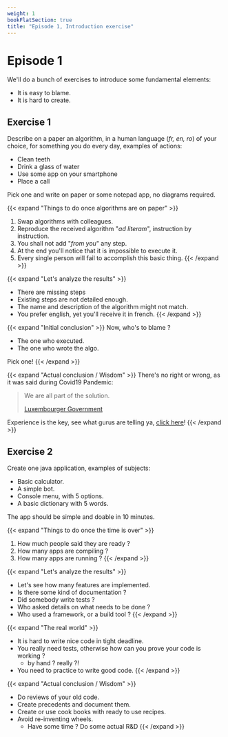 ```yaml
---
weight: 1
bookFlatSection: true
title: "Episode 1, Introduction exercise"
---
```


# Episode 1

We'll do a bunch of exercises to introduce some fundamental elements:
- It is easy to blame.
- It is hard to create.

## Exercise 1 

Describe on a paper an algorithm, in a human language (_fr, en, ro_) of your choice, for something you do every day, examples of actions:
- Clean teeth
- Drink a glass of water
- Use some app on your smartphone
- Place a call

Pick one and write on paper or some notepad app, no diagrams required.

{{< expand "Things to do once algorithms are on paper" >}}
1. Swap algorithms with colleagues.
2. Reproduce the received algorithm "_ad literam_", instruction by instruction.
3. You shall not add "_from you_" any step.
4. At the end you'll notice that it is impossible to execute it.
5. Every single person will fail to accomplish this basic thing.
{{< /expand >}}

{{< expand "Let's analyze the results" >}}
- There are missing steps
- Existing steps are not detailed enough.
- The name and description of the algorithm might not match.
- You prefer english, yet you'll receive it in french.
{{< /expand >}}

{{< expand "Initial conclusion" >}}
Now, who's to blame ? 
- The one who executed.
- The one who wrote the algo.

Pick one!
{{< /expand >}}

{{< expand "Actual conclusion / Wisdom" >}}
There's no right or wrong, as it was said during Covid19 Pandemic:

> We are all part of the solution.
>
>[Luxembourger Government](https://today.rtl.lu/news/luxembourg/a/1585146.html)

Experience is the key, see what gurus are telling ya, [click here](/docs/university/advices/)!
{{< /expand >}}


## Exercise 2

Create one java application, examples of subjects:
- Basic calculator.
- A simple bot.
- Console menu, with 5 options.
- A basic dictionary with 5 words.

The app should be simple and doable in 10 minutes.

{{< expand "Things to do once the time is over" >}}
1. How much people said they are ready ?
2. How many apps are compiling ?
3. How many apps are running ?
{{< /expand >}}

{{< expand "Let's analyze the results" >}}
- Let's see how many features are implemented.
- Is there some kind of documentation ?
- Did somebody write tests ?
- Who asked details on what needs to be done ?
- Who used a framework, or a build tool ?
{{< /expand >}}

{{< expand "The real world" >}}
- It is hard to write nice code in tight deadline.
- You really need tests, otherwise how can you prove your code is working ?
  - by hand ? really ?!
- You need to practice to write good code.
{{< /expand >}}

{{< expand "Actual conclusion / Wisdom" >}}
- Do reviews of your old code.
- Create precedents and document them.
- Create or use cook books with ready to use recipes.
- Avoid re-inventing wheels.
  - Have some time ? Do some actual R&D
{{< /expand >}}